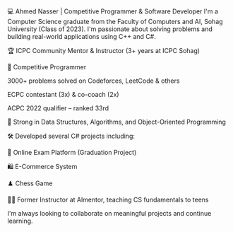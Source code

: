 💻 Ahmed Nasser | Competitive Programmer & Software Developer
I'm a Computer Science graduate from the Faculty of Computers and AI, Sohag University (Class of 2023). I'm passionate about solving problems and building real-world applications using C++ and C#.

🏆 ICPC Community Mentor & Instructor (3+ years at ICPC Sohag)

🤖 Competitive Programmer

3000+ problems solved on Codeforces, LeetCode & others

ECPC contestant (3x) & co-coach (2x)

ACPC 2022 qualifier – ranked 33rd

🧠 Strong in Data Structures, Algorithms, and Object-Oriented Programming

🛠️ Developed several C# projects including:

📝 Online Exam Platform (Graduation Project)

🛍️ E-Commerce System

♟️ Chess Game

👨‍🏫 Former Instructor at Almentor, teaching CS fundamentals to teens

I'm always looking to collaborate on meaningful projects and continue learning.
